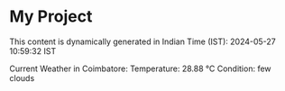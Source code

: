 # My Project

This content is dynamically generated in Indian Time (IST): 2024-05-27 10:59:32 IST


Current Weather in Coimbatore:
Temperature: 28.88 °C
Condition: few clouds

